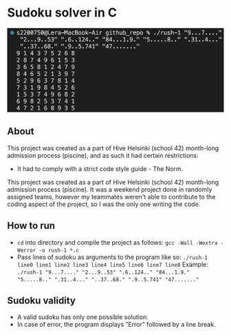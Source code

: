 # Sudoku solver in C

![screenshot](screenshot.png)

## About

This project was created as a part of Hive Helsinki (school 42) month-long admission process (piscine), and as such it had certain restrictions:
- It had to comply with a strict code style guide - The Norm.

This project was created as a part of Hive Helsinki (school 42) month-long admission process (piscine). It was a weekend project done in randomly assigned teams, however my teammates weren't able to contribute to the coding aspect of the project, so I was the only one writing the code.



## How to run

- `cd` into directory and compile the project as follows: `gcc -Wall -Wextra -Werror -o rush-1 *.c`
- Pass lines of sudoku as arguments to the program like so: `./rush-1 line0 line1 line2 line3 line4 line5 line6 line7 line8`
  Example: `./rush-1 "9...7...." "2...9..53" ".6..124.." "84...1.9." "5.....8.." ".31..4..." "..37..68." ".9..5.741" "47......."`

## Sudoku validity 

- A valid sudoku has only one possible solution.
- In case of error, the program displays ”Error” followed by a line break.
